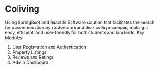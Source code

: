 # Coliving
Using SpringBoot and ReactJs
Software solution that facilitates the search for accommodation by students around their college campus, making it easy, efficient, and user-friendly for both students and landlords.
Key Modules: 
1. User Registration and Authentication
2. Property Listings
3. Reviews and Ratings
4. Admin Dashboard

